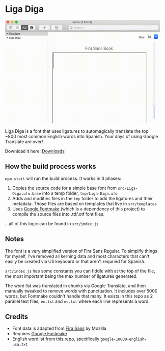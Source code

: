 # Liga Diga

![Liga Diga in action](https://raw.githubusercontent.com/mrjacobbloom/liga-diga/master/demo.gif?raw=true)

Liga Diga is a font that uses ligatures to automagically translate the top ~800
most common English words into Spanish. Your days of using Google Translate are
over!

Download it here: [Downloads](https://github.com/mrjacobbloom/liga-diga/tree/master/dist)

## How the build process works

`npm start` will run the build process. It works in 3 phases:

1. Copies the source code for a simple base font from `src/Liga-Diga.ufo.base`
   into a temp folder, `tmp/Liga-Diga.ufo`
1. Adds and modifies files in the `tmp` folder to add the ligatures and their
   metadata. Those files are based on templates that live in `src/templates`
1. Uses [Google Fontmake](https://github.com/googlefonts/fontmake) (which is a
   dependency of this project) to compile the source files into .ttf/.otf font
   files.

...all of this logic can be found in `src/index.js`

## Notes

The font is a very simplified version of Fira Sans Regular. To simplify things
for myself, I've removed all kerning data and most characters that can't easily
be created via US keyboard or that aren't requried for Spanish.

`src/index.js` has some constants you can fiddle with at the top of the file, the most important being the max number of ligatures generated.

The word list was translated in chunks via Google Translate, and then manually
tweaked to remove words with punctuation. It includes over 5000 words, but
Fontmake couldn't handle that many. It exists in this repo as 2 parallel text
files, `en.txt` and `es.txt` where each line represents a word.

## Credits

- Font data is adapted from [Fira Sans](https://github.com/mozilla/Fira) by
  Mozilla
- Requires [Google Fontmake](https://github.com/googlefonts/fontmake)
- English wordlist from [this repo](https://github.com/first20hours/google-10000-english),
  specifically `google-10000-english-usa.txt`